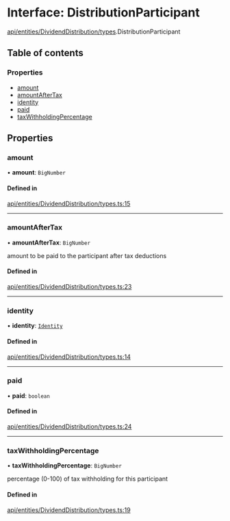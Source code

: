 # Interface: DistributionParticipant

[api/entities/DividendDistribution/types](../wiki/api.entities.DividendDistribution.types).DistributionParticipant

## Table of contents

### Properties

- [amount](../wiki/api.entities.DividendDistribution.types.DistributionParticipant#amount)
- [amountAfterTax](../wiki/api.entities.DividendDistribution.types.DistributionParticipant#amountaftertax)
- [identity](../wiki/api.entities.DividendDistribution.types.DistributionParticipant#identity)
- [paid](../wiki/api.entities.DividendDistribution.types.DistributionParticipant#paid)
- [taxWithholdingPercentage](../wiki/api.entities.DividendDistribution.types.DistributionParticipant#taxwithholdingpercentage)

## Properties

### amount

• **amount**: `BigNumber`

#### Defined in

[api/entities/DividendDistribution/types.ts:15](https://github.com/PolymathNetwork/polymesh-sdk/blob/49113a20/src/api/entities/DividendDistribution/types.ts#L15)

___

### amountAfterTax

• **amountAfterTax**: `BigNumber`

amount to be paid to the participant after tax deductions

#### Defined in

[api/entities/DividendDistribution/types.ts:23](https://github.com/PolymathNetwork/polymesh-sdk/blob/49113a20/src/api/entities/DividendDistribution/types.ts#L23)

___

### identity

• **identity**: [`Identity`](../wiki/api.entities.Identity.Identity)

#### Defined in

[api/entities/DividendDistribution/types.ts:14](https://github.com/PolymathNetwork/polymesh-sdk/blob/49113a20/src/api/entities/DividendDistribution/types.ts#L14)

___

### paid

• **paid**: `boolean`

#### Defined in

[api/entities/DividendDistribution/types.ts:24](https://github.com/PolymathNetwork/polymesh-sdk/blob/49113a20/src/api/entities/DividendDistribution/types.ts#L24)

___

### taxWithholdingPercentage

• **taxWithholdingPercentage**: `BigNumber`

percentage (0-100) of tax withholding for this participant

#### Defined in

[api/entities/DividendDistribution/types.ts:19](https://github.com/PolymathNetwork/polymesh-sdk/blob/49113a20/src/api/entities/DividendDistribution/types.ts#L19)
